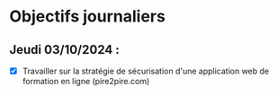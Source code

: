 # Objectifs journaliers

## Jeudi 03/10/2024 :

- [X] Travailler sur la stratégie de sécurisation d'une application web de formation en ligne (pire2pire.com)

